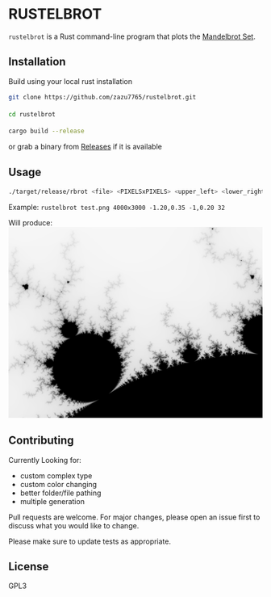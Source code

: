 # RUSTELBROT

`rustelbrot` is a Rust command-line program that plots the [Mandelbrot Set](https://en.wikipedia.org/wiki/Mandelbrot_set).


## Installation

Build using your local rust installation 

```bash
git clone https://github.com/zazu7765/rustelbrot.git

cd rustelbrot

cargo build --release
```

or grab a binary from [Releases](https://github.com/zazu7765/rustelbrot/releases) if it is available

## Usage

```sh
./target/release/rbrot <file> <PIXELSxPIXELS> <upper_left> <lower_right> <threads>
```

Example: 
`rustelbrot test.png 4000x3000 -1.20,0.35 -1,0.20 32`

Will produce:
![Image Example](test.png "Rustelbrot example image")
## Contributing

Currently Looking for:
- custom complex type
- custom color changing
- better folder/file pathing
- multiple generation

Pull requests are welcome. For major changes, please open an issue first
to discuss what you would like to change.

Please make sure to update tests as appropriate.

## License
GPL3
